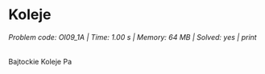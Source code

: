 # Koleje
###### Problem code: OI09_1A \| Time: 1.00 s \| Memory: 64 MB \| Solved: yes \| print

Bajtockie Koleje Pa
